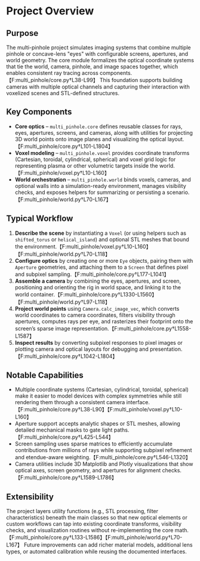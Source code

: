 # Project Overview

## Purpose
The multi-pinhole project simulates imaging systems that combine multiple pinhole or concave-lens "eyes" with configurable screens, apertures, and world geometry. The core module formalizes the optical coordinate systems that tie the world, camera, pinhole, and image spaces together, which enables consistent ray tracing across components.【F:multi_pinhole/core.py†L38-L99】 This foundation supports building cameras with multiple optical channels and capturing their interaction with voxelized scenes and STL-defined structures.

## Key Components
- **Core optics** – `multi_pinhole.core` defines reusable classes for rays, eyes, apertures, screens, and cameras, along with utilities for projecting 3D world points onto image planes and visualizing the optical layout.【F:multi_pinhole/core.py†L101-L1804】
- **Voxel modeling** – `multi_pinhole.voxel` provides coordinate transforms (Cartesian, toroidal, cylindrical, spherical) and voxel grid logic for representing plasma or other volumetric targets inside the world.【F:multi_pinhole/voxel.py†L10-L160】
- **World orchestration** – `multi_pinhole.world` binds voxels, cameras, and optional walls into a simulation-ready environment, manages visibility checks, and exposes helpers for summarizing or persisting a scenario.【F:multi_pinhole/world.py†L70-L167】

## Typical Workflow
1. **Describe the scene** by instantiating a `Voxel` (or using helpers such as `shifted_torus` or `helical_island`) and optional STL meshes that bound the environment.【F:multi_pinhole/voxel.py†L10-L160】【F:multi_pinhole/world.py†L70-L118】
2. **Configure optics** by creating one or more `Eye` objects, pairing them with `Aperture` geometries, and attaching them to a `Screen` that defines pixel and subpixel sampling.【F:multi_pinhole/core.py†L177-L1041】
3. **Assemble a camera** by combining the eyes, apertures, and screen, positioning and orienting the rig in world space, and linking it to the world container.【F:multi_pinhole/core.py†L1330-L1560】【F:multi_pinhole/world.py†L97-L118】
4. **Project world points** using `Camera.calc_image_vec`, which converts world coordinates to camera coordinates, filters visibility through apertures, computes rays per eye, and rasterizes their footprint onto the screen’s sparse image representation.【F:multi_pinhole/core.py†L1558-L1587】
5. **Inspect results** by converting subpixel responses to pixel images or plotting camera and optical layouts for debugging and presentation.【F:multi_pinhole/core.py†L1042-L1804】

## Notable Capabilities
- Multiple coordinate systems (Cartesian, cylindrical, toroidal, spherical) make it easier to model devices with complex symmetries while still rendering them through a consistent camera interface.【F:multi_pinhole/core.py†L38-L90】【F:multi_pinhole/voxel.py†L10-L160】
- Aperture support accepts analytic shapes or STL meshes, allowing detailed mechanical masks to gate light paths.【F:multi_pinhole/core.py†L425-L544】
- Screen sampling uses sparse matrices to efficiently accumulate contributions from millions of rays while supporting subpixel refinement and etendue-aware weighting.【F:multi_pinhole/core.py†L546-L1320】
- Camera utilities include 3D Matplotlib and Plotly visualizations that show optical axes, screen geometry, and apertures for alignment checks.【F:multi_pinhole/core.py†L1589-L1786】

## Extensibility
The project layers utility functions (e.g., STL processing, filter characteristics) beneath the main classes so that new optical elements or custom workflows can tap into existing coordinate transforms, visibility checks, and visualization routines without re-implementing the core math.【F:multi_pinhole/core.py†L133-L1586】【F:multi_pinhole/world.py†L70-L167】 Future improvements can add richer material models, additional lens types, or automated calibration while reusing the documented interfaces.
